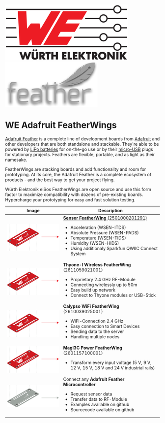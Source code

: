 ![WE Logo](assets/WE_Logo_small_t.png) ![Feather Logo](assets/feather-logo.png)

# WE Adafruit FeatherWings

[Adafruit Feather](https://www.adafruit.com/category/943) is a complete line of development boards from [Adafruit](https://www.adafruit.com/) and other developers that are both standalone and stackable. They're able to be powered by [LiPo batteries](https://en.wikipedia.org/wiki/Lithium_polymer_battery) for on-the-go use or by their [micro-USB](https://en.wikipedia.org/wiki/USB_hardware) plugs for stationary projects. Feathers are flexible, portable, and as light as their namesake.

FeatherWings are stacking boards and add functionality and room for prototyping. At its core, the Adafruit Feather is a complete ecosystem of products - and the best way to get your project flying.

Würth Elektronik eiSos FeatherWings are open source and use this form factor to maximize compatibility with dozens of pre-existing boards.
Hypercharge your prototyping for easy and fast solution testing.

| Image    | Description |
| -------- | ----------- |
|![WE FeatherWings](assets/Stacked-FeatherWings-single-board.png) | [**Sensor FeatherWing** (2501000201291)](link.to/something) <ul> <li>Acceleration (WSEN-ITDS)<li>Absolute Pressure (WSEN-PADS)<li>Temperature (WSEN-TIDS)<li>Humidity (WSEN-HIDS)<li>Using additionaly Sparkfun QWIIC Connect System </ul> |
|![WE FeatherWings](assets/Stacked-FeatherWings-single-board.png) | **Thyone-I Wireless FeatherWing** (2611059021001)<ul><li>Proprietary 2.4 GHz RF-Module<li>Connecting wirelessly up to 50m<li>Easy build up network<li>Connect to Thyone modules or USB-Stick</ul> |
|![WE FeatherWings](assets/Stacked-FeatherWings-single-board.png) | **Calypso WiFi FeatherWing** (2610039025001)<ul><li>WiFi-Connection 2.4 GHz<li>Easy connection to Smart Devices<li>Sending data to the server<li>Handling multiple nodes </ul> |
|![WE FeatherWings](assets/Stacked-FeatherWings-single-board.png) | **MagI3C Power FeatherWing** (2601157100001)<ul><li>Transform every input voltage (5 V, 9 V, 12 V, 15 V, 18 V and 24 V industrial rails)</ul> |
|![Adafruit Feather](assets/Stacked-FeatherWings-single-board-Mx.png) | Connect any **Adafruit Feather Microcontroller**<ul><li>Request sensor data<li>Transfer data to RF-Module<li>Examples available on github<li>Sourcecode available on github</ul> |